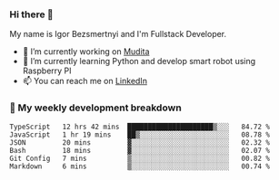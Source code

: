 ### Hi there 👋

My name is Igor Bezsmertnyi and I'm Fullstack Developer.

- 🔭 I’m currently working on [Mudita](https://mudita.com/)
- 🌱 I’m currently learning Python and develop smart robot using Raspberry PI
- 📫 You can reach me on [LinkedIn](https://www.linkedin.com/in/igor-bezsmertnyi-529522114/)

### 🧮 My weekly development breakdown
<!--START_SECTION:waka-->

```text
TypeScript   12 hrs 42 mins  █████████████████████▒░░░   84.72 %
JavaScript   1 hr 19 mins    ██▒░░░░░░░░░░░░░░░░░░░░░░   08.78 %
JSON         20 mins         ▓░░░░░░░░░░░░░░░░░░░░░░░░   02.32 %
Bash         18 mins         ▓░░░░░░░░░░░░░░░░░░░░░░░░   02.07 %
Git Config   7 mins          ▒░░░░░░░░░░░░░░░░░░░░░░░░   00.82 %
Markdown     6 mins          ▒░░░░░░░░░░░░░░░░░░░░░░░░   00.74 %
```

<!--END_SECTION:waka-->

<!--
**igorbezsmertnyi/igorbezsmertnyi** is a ✨ _special_ ✨ repository because its `README.md` (this file) appears on your GitHub profile.

Here are some ideas to get you started:

- 🔭 I’m currently working on ...
- 🌱 I’m currently learning ...
- 👯 I’m looking to collaborate on ...
- 🤔 I’m looking for help with ...
- 💬 Ask me about ...
- 📫 How to reach me: ...
- 😄 Pronouns: ...
- ⚡ Fun fact: ...
-->
